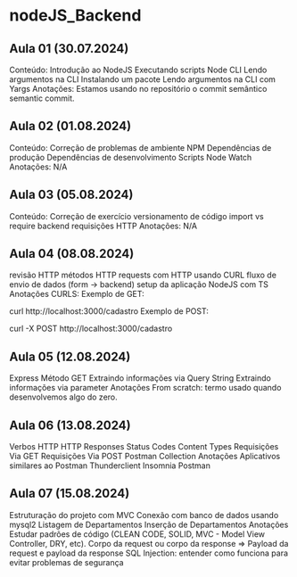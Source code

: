 # nodeJS_Backend

## Aula 01 (30.07.2024)
Conteúdo:
 Introdução ao NodeJS
 Executando scripts
 Node CLI
 Lendo argumentos na CLI
 Instalando um pacote
 Lendo argumentos na CLI com Yargs
Anotações:
Estamos usando no repositório o commit semântico semantic commit.

## Aula 02 (01.08.2024)
Conteúdo:
 Correção de problemas de ambiente
 NPM
 Dependências de produção
 Dependências de desenvolvimento
 Scripts
 Node Watch
Anotações:
N/A

## Aula 03 (05.08.2024)
Conteúdo:
 Correção de exercício
 versionamento de código
 import vs require
 backend
 requisições HTTP
Anotações:
N/A

## Aula 04 (08.08.2024)
 revisão HTTP
 métodos HTTP
 requests com HTTP usando CURL
 fluxo de envio de dados (form -> backend)
 setup da aplicação NodeJS com TS
Anotações
CURLS: Exemplo de GET:

curl http://localhost:3000/cadastro
Exemplo de POST:

curl -X POST http://localhost:3000/cadastro

## Aula 05 (12.08.2024)
 Express
 Método GET
 Extraindo informações via Query String
 Extraindo informações via parameter
Anotações
From scratch: termo usado quando desenvolvemos algo do zero.

## Aula 06 (13.08.2024)
 Verbos HTTP
 HTTP Responses
 Status Codes
 Content Types
 Requisições Via GET
 Requisições Via POST
 Postman
 Collection
Anotações
Aplicativos similares ao Postman
Thunderclient
Insomnia
Postman

## Aula 07 (15.08.2024)
 Estruturação do projeto com MVC
 Conexão com banco de dados usando mysql2
 Listagem de Departamentos
 Inserção de Departamentos
Anotações
Estudar padrões de código (CLEAN CODE, SOLID, MVC - Model View Controller, DRY, etc).
Corpo da request ou corpo da response => Payload da request e payload da response
SQL Injection: entender como funciona para evitar problemas de segurança
